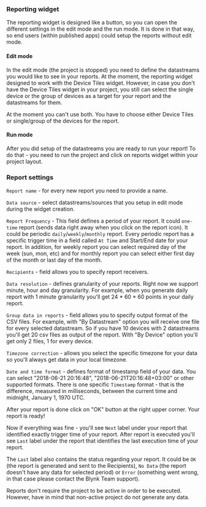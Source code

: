 
### Reporting widget

The reporting widget is designed like a button, so you can open the different settings in the edit mode and the run mode.
It is done in that way, so end users (within published apps) could setup the reports without edit mode.

#### Edit mode

In the edit mode (the project is stopped) you need to define the datastreams you would like to see in your reports.
At the moment, the reporting widget designed to work with the Device Tiles widget.
However, in case you don't have the Device Tiles widget in your project, you still can select the single device or
the group of devices as a target for your report and the datastreams for them.

At the moment you can't use both. You have to choose either Device Tiles or single/group of the devices for the report.

#### Run mode

After you did setup of the datastreams you are ready to run your report! To do that - you need to run the project
and click on reports widget within your project layout.

### Report settings

```Report name``` - for every new report you need to provide a name.

```Data source``` - select datastreams/sources that you setup in edit mode during the widget creation.

```Report Frequency``` - This field defines a period of your report. It could ```one-time``` report (sends data right away when you
click on the report icon). It could be periodic ```daily```/```weekly```/```monthly``` report.
Every periodic report has a specific trigger time in a field called ```At Time``` and Start/End date for your report.
In addition, for weekly report you can select required day of the week (sun, mon, etc) and for monthly report you
can select either first day of the month or last day of the month.

```Recipients``` - field allows you to specify report receivers.

```Data resolution``` - defines granularity of your reports. Right now we support minute, hour and day granularity.
For example, when you generate daily report with 1 minute granularity you'll get 24 * 60 * 60 points in your daily report.

```Group data in reports``` - field allows you to specify output format of the CSV files. For example, with "By Datastream"
option you will receive one file for every selected datastream. So if you have 10 devices with 2 datastreams you'll get 20
csv files as output of the report. With "By Device" option you'll get only 2 files, 1 for every device.

```Timezone correction``` - allows you select the specific timezone for your data so you'll always get data in your local timezone.

```Date and time format``` - defines format of timestamp field of your data. You can select "2018-06-21 20:16:48",
"2018-06-21T20:16:48+03:00" or other supported formats. There is one specific ```Timestamp``` format - that is the difference,
measured in milliseconds, between the current time and midnight, January 1, 1970 UTC.

After your report is done click on "OK" button at the right upper corner. Your report is ready!

Now if everything was fine - you'll see ```Next``` label under your report that identified exactly trigger time of your report.
After report is executed you'll see ```Last``` label under the report that identifies the last execution time of your report.

The ```Last``` label also contains the status regarding your report. It could be ```OK``` (the report is generated and sent to the Recipients),
```No Data``` (the report doesn't have any data for selected period) or ```Error``` (something went wrong,
in that case please contact the Blynk Team support).

Reports don't require the project to be active in order to be executed. However, have in mind that non-active project do not generate any data.



